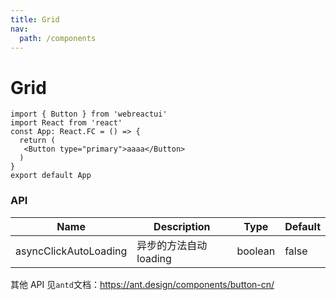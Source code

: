 ```yaml
---
title: Grid
nav:
  path: /components
---
```


# Grid

```tsx
import { Button } from 'webreactui'
import React from 'react'
const App: React.FC = () => {
  return (
   <Button type="primary">aaaa</Button>
  )
}
export default App
```

### API

| Name                  | Description            | Type    | Default |
| --------------------- | ---------------------- | ------- | ------- |
| asyncClickAutoLoading | 异步的方法自动 loading | boolean | false   |

其他 API 见`antd`文档：https://ant.design/components/button-cn/

